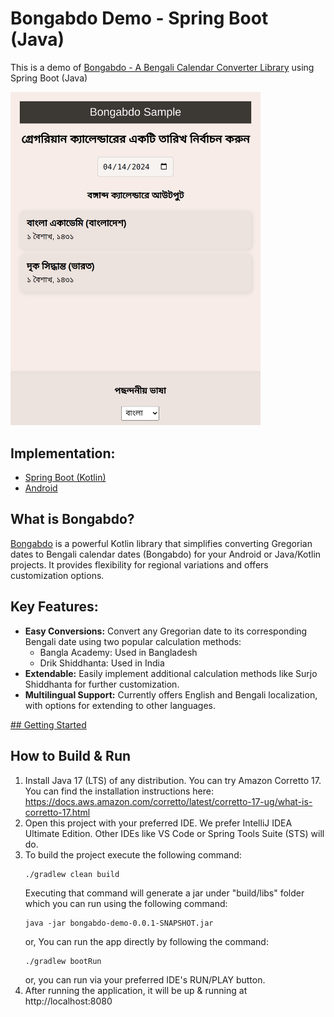 # Bongabdo Demo - Spring Boot (Java)
This is a demo of [Bongabdo - A Bengali Calendar Converter Library](https://github.com/hasancse91/bongabdo) using Spring Boot (Java)

<img src="https://github.com/jamilxt/bongabdo-demo/blob/9668c64958a6136e757249a443dece9467614347/screenshots/converter_lang_bn.png" width="400">

## Implementation:
- [Spring Boot (Kotlin)](https://github.com/jamilxt/bongabdo-demo)
- [Android](https://github.com/hasancse91/bongabdo)

## What is Bongabdo?
[Bongabdo](https://github.com/hasancse91/bongabdo) is a powerful Kotlin library that simplifies converting Gregorian dates to Bengali calendar dates (Bongabdo) for your Android or Java/Kotlin projects. It provides flexibility for regional variations and offers customization options.

## Key Features:
- **Easy Conversions:** Convert any Gregorian date to its corresponding Bengali date using two popular calculation methods:
   - Bangla Academy: Used in Bangladesh
   - Drik Shiddhanta: Used in India
- **Extendable:** Easily implement additional calculation methods like Surjo Shiddhanta for further customization.
- **Multilingual Support:** Currently offers English and Bengali localization, with options for extending to other languages.

[## Getting Started](https://github.com/hasancse91/bongabdo/blob/main/README.md#getting-started)

## How to Build & Run
1. Install Java 17 (LTS) of any distribution. You can try Amazon Corretto 17. You can find the installation instructions here: https://docs.aws.amazon.com/corretto/latest/corretto-17-ug/what-is-corretto-17.html
2. Open this project with your preferred IDE. We prefer IntelliJ IDEA Ultimate Edition. Other IDEs like VS Code or Spring Tools Suite (STS) will do.
3. To build the project execute the following command:
    ```
    ./gradlew clean build
    ```
   Executing that command will generate a jar under "build/libs" folder which you can run using the following command:
    ```
    java -jar bongabdo-demo-0.0.1-SNAPSHOT.jar
    ```
   or, You can run the app directly by following the command:
    ```
    ./gradlew bootRun
    ```
   or, you can run via your preferred IDE's RUN/PLAY button.
4. After running the application, it will be up & running at http://localhost:8080
